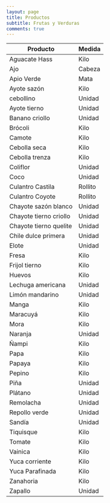 ```yaml
---
layout: page
title: Productos
subtitle: Frutas y Verduras
comments: true
---
```



| Producto              | Medida   |
|-------------          | -------- |
|Aguacate Hass          | Kilo     |
|Ajo	                | Cabeza   |
|Apio Verde	            | Mata     |
|Ayote sazón	        | Kilo     |
|cebollino	            | Unidad   |
|Ayote tierno	        | Unidad   |
|Banano criollo	        | Unidad   |
|Brócoli	            | Kilo     |
|Camote	                | Kilo     |
|Cebolla seca	        | Kilo     |
|Cebolla trenza	        | Kilo     |
|Coliflor	            | Unidad   |
|Coco	                | Unidad   |
|Culantro Castila       | Rollito  |
|Culantro Coyote	    | Rollito  |
|Chayote sazón blanco   |Unidad    |
|Chayote tierno criollo	|Unidad    |
|Chayote tierno quelite	|Unidad    |
|Chile dulce primera	|Unidad    |
|Elote	                |Unidad    |
|Fresa	                |Kilo      |
|Frijol tierno	        |Kilo      |
|Huevos	                |Kilo      |
|Lechuga americana	    |Unidad    |
|Limón mandarino	    |Unidad    |
|Manga	                |Kilo      |
|Maracuyá	            |Kilo      |
|Mora	                |Kilo      |
|Naranja	            |Unidad    |
|Ñampi	                |Kilo      |
|Papa	                |Kilo      |
|Papaya	                |Kilo      |
|Pepino	                |Kilo     |
|Piña	                |Unidad   |
|Plátano	            |Unidad   |
|Remolacha	            |Unidad   |
|Repollo verde	        |Unidad   |
|Sandía	                |Unidad   |
|Tiquisque	            |Kilo     |
|Tomate	                |Kilo     |
|Vainica	            |Kilo     |
|Yuca corriente	        |Kilo     |
|Yuca Parafinada	    |Kilo     |
|Zanahoria 	            |Kilo     |
|Zapallo	            |Unidad   |
